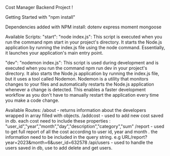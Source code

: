 Cost Manager Backend Project !

Getting Started with "npm install"

Dependencies added with NPM install:
dotenv
express
moment
mongoose

Available Scripts:
"start": "node index.js": This script is executed when you run the command npm start in your project's directory. It starts the Node.js application by running the index.js file using the node command. Essentially, it launches your application's main entry point.

"dev": "nodemon index.js": This script is used during development and is executed when you run the command npm run dev in your project's directory. It also starts the Node.js application by running the index.js file, but it uses a tool called Nodemon. Nodemon is a utility that monitors changes to your files and automatically restarts the Node.js application whenever a change is detected. This enables a faster development workflow as you don't have to manually restart the application every time you make a code change.

Available Routes:
/about - returns information about the developers wrapped in array filled with objects.
/addcost - used to add new cost saved in db. each cost need to include these properties : "user_id","year","month","day","description","category","sum"
/report - used to get full report of all the cost according to user id, year and month . the information need to be included in the query string.
e.g URL/report?year=2023&month=6&user_id=632578
/api/users - used to handle the users saved in db, use to add delete and get users.
